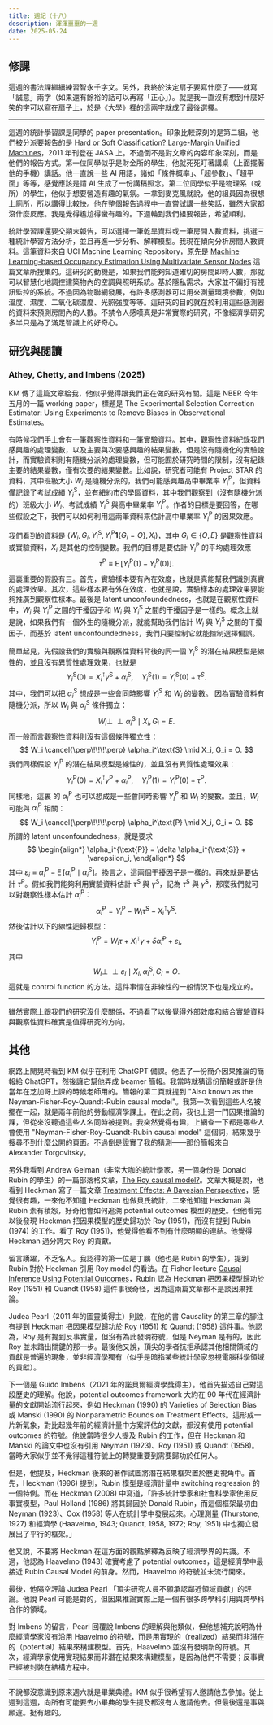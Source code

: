 ```yaml
---
title: 週記（十八）
description: 渾渾噩噩的一週
date: 2025-05-24
---
```


## 修課

這週的書法課繼續練習智永千字文。另外，我終於決定扇子要寫什麼了——就寫「誠意」兩字（如果還有餘裕的話可以再寫「正心」）。就是我一直沒有想到什麼好笑的字可以寫在扇子上，於是《大學》裡的這兩字就成了最後選擇。

---

這週的統計學習課是同學的 paper presentation。印象比較深刻的是第二組，他們被分派要報告的是 [Hard or Soft Classification? Large-Margin Unified Machines](https://www.tandfonline.com/doi/abs/10.1198/jasa.2011.tm10319)，2011 年刊登在 JASA 上。不過倒不是對文章的內容印象深刻，而是他們的報告方式。第一位同學似乎是財金所的學生，他就死死盯著講桌（上面擺著他的手機）講話。他一直說一些 AI 用語，諸如「條件概率」、「超參數」、「超平面」等等，感覺應該是請 AI 生成了一份講稿照念。第二位同學似乎是物理系（或所）的學生，他似乎想要營造有趣的氣氛。一拿到麥克風就說，他的組員因為很想上廁所，所以講得比較快。他在整個報告過程中一直嘗試講一些笑話，雖然大家都沒什麼反應。我是覺得尷尬得蠻有趣的。下週輪到我們組要報告，希望順利。

統計學習課還要交期末報告，可以選擇一筆乾旱資料或一筆房間人數資料，挑選三種統計學習方法分析，並且再進一步分析、解釋模型。我現在傾向分析房間人數資料。這筆資料來自 UCI Machine Learning Repository，原先是 [Machine Learning-based Occupancy Estimation Using Multivariate Sensor Nodes](https://ieeexplore.ieee.org/stamp/stamp.jsp?tp=&arnumber=8644432&tag=1) 這篇文章所搜集的。這研究的動機是，如果我們能夠知道確切的房間即時人數，那就可以智慧化地調控建築物內的空調與照明系統。基於隱私需求，大家並不偏好有視訊監控的系統。不過因為物聯網發展，有許多感測器可以用來測量環境參數，例如溫度、濕度、二氧化碳濃度、光照強度等等。這研究的目的就在於利用這些感測器的資料來預測房間內的人數。不禁令人感嘆真是非常實際的研究，不像經濟學研究多半只是為了滿足智識上的好奇心。

## 研究與閱讀

### Athey, Chetty, and Imbens (2025)

KM 傳了這篇文章給我，他似乎覺得跟我們正在做的研究有關。這是 NBER 今年五月的一篇 working paper，標題是 The Experimental Selection Correction Estimator: Using Experiments to Remove Biases in Observational Estimates。

有時候我們手上會有一筆觀察性資料和一筆實驗資料。其中，觀察性資料紀錄我們感興趣的處理變數，以及主要與次要感興趣的結果變數，但是沒有隨機化的實驗設計，而實驗資料則有隨機分派的處理變數，但可能囿於研究時間的限制，沒有紀錄主要的結果變數，僅有次要的結果變數。比如說，研究者可能有 Project STAR 的資料，其中班級大小 $W_i$ 是隨機分派的，我們可能感興趣高中畢業率 $Y_i^\text{P}$，但資料僅記錄了考試成績 $Y_i^\text{S}$，並有紐約市的學區資料，其中我們觀察到（沒有隨機分派的）班級大小 $W_i$、考試成績 $Y_i^\text{S}$ 與高中畢業率 $Y_i^\text{P}$。作者的目標是要回答，在哪些假設之下，我們可以如何利用這兩筆資料來估計高中畢業率 $Y_i^\text{P}$ 的因果效應。

我們看到的資料是 $(W_i, G_i, Y_i^\text{S}, Y_i^\text{P}\mathbf{1}\{G_i = O\}, X_i)$，其中 $G_i \in \{O, E\}$ 是觀察性資料或實驗資料，$X_i$ 是其他的控制變數。我們的目標是要估計 $Y_i^\text{P}$ 的平均處理效應
$$
\tau^{\text{P}} \equiv \operatorname{E}[Y_i^\text{P}(1) - Y_i^\text{P}(0)].
$$
這裏重要的假設有三。首先，實驗樣本要有內在效度，也就是真能幫我們識別真實的處理效果。其次，這些樣本要有外在效度，也就是說，實驗樣本的處理效果要能夠推廣到觀察性樣本。最後是 latent unconfoundedness，也就是在觀察性資料中，$W_i$ 與 $Y_i^\text{P}$ 之間的干擾因子和 $W_i$ 與 $Y_i^\text{S}$ 之間的干擾因子是一樣的。概念上就是說，如果我們有一個外生的隨機分派，就能幫助我們估計 $W_i$ 與 $Y_i^\text{S}$ 之間的干擾因子，而基於 latent unconfoundedness，我們只要控制它就能控制選擇偏誤。

簡單起見，先假設我們的實驗與觀察性資料背後的同一個 $Y_i^\text{S}$ 的潛在結果模型是線性的，並且沒有異質性處理效果，也就是
$$
Y_i^{\text{S}}(0) = X_i^\intercal \gamma^\text{S} + \alpha_i^\text{S},
\quad 
Y_i^{\text{S}}(1) = Y_i^{\text{S}}(0) + \tau^S. 
$$
其中，我們可以把 $\alpha_i^\text{S}$ 想成是一些會同時影響 $Y_i^{\text{S}}$ 和 $W_i$ 的變數。
因為實驗資料有隨機分派，所以 $W_i$ 與 $\alpha_i^\text{S}$ 條件獨立：
$$
W_i \perp\!\!\!\perp \alpha_i^\text{S} \mid X_i, G_i = E.
$$
而一般而言觀察性資料則沒有這個條件獨立性：
$$
W_i \cancel{\perp\!\!\!\perp} \alpha_i^\text{S} \mid X_i, G_i = O.
$$
我們同樣假設 $Y_i^{\text{P}}$ 的潛在結果模型是線性的，並且沒有異質性處理效果：
$$
Y_i^{\text{P}}(0) = X_i^\intercal \gamma^\text{P} + \alpha_i^\text{P},
\quad
Y_i^{\text{P}}(1) = Y_i^{\text{P}}(0) + \tau^\text{P}.
$$
同樣地，這裏 的 $\alpha_i^\text{P}$ 也可以想成是一些會同時影響 $Y_i^{\text{P}}$ 和 $W_i$ 的變數。並且，$W_i$ 可能與 $\alpha_i^\text{P}$ 相關：
$$
W_i \cancel{\perp\!\!\!\perp} \alpha_i^\text{P} \mid X_i, G_i = O.
$$
所謂的 latent unconfoundedness，就是要求
$$
\begin{align*}
\alpha_i^{\text{P}} = \delta \alpha_i^{\text{S}} + \varepsilon_i,
\end{align*}
$$
其中 $\varepsilon_i \equiv \alpha_i^{\text{P}} - \operatorname{E}[\alpha_i^{\text{P}} \mid \alpha_i^{\text{S}}]$。換言之，這兩個干擾因子是一樣的。再來就是要估計 $\tau^\text{P}$。假如我們能夠利用實驗資料估計 $\tau^\text{S}$ 與 $\gamma^\text{S}$，記為 $\hat{\tau}^\text{S}$ 與 $\hat{\gamma}^\text{S}$，那麼我們就可以對觀察性樣本估計 $\alpha_i^\text{P}$：
$$
\hat{\alpha}_i^{\text{P}} = Y_i^{\text{P}} - W_i \hat{\tau}^\text{S} - X_i^\intercal \hat{\gamma}^\text{S}.
$$
然後估計以下的線性迴歸模型：
$$
Y_i^{\text{P}} = W_i \tau + X_i^\intercal \gamma + \delta \hat{\alpha}_i^{\text{P}} + \varepsilon_i,
$$
其中
$$
W_i \perp\!\!\!\perp \varepsilon_i \mid X_i, \alpha_i^\text{S}, G_i = O.
$$
這就是 control function 的方法。這件事情在非線性的一般情況下也是成立的。

---

雖然實際上跟我們的研究沒什麼關係，不過看了以後覺得外部效度和結合實驗資料與觀察性資料確實是值得研究的方向。

## 其他

網路上閒晃時看到 KM 似乎在利用 ChatGPT 備課。他丟了一份簡介因果推論的簡報給 ChatGPT，然後讓它幫他弄成 beamer 簡報。我當時就猜這份簡報或許是他當年在芝加哥上課的時候老師用的。簡報的第二頁就提到 "Also known as the Neyman-Fisher-Roy-Quandt-Rubin causal model"。我第一次看到這些人名被擺在一起，就是兩年前他的勞動經濟學課上。在此之前，我也上過一門因果推論的課，但從來沒聽過這些人名同時被提到。我突然覺得有趣，上網查一下都是哪些人會使用 "Neyman-Fisher-Roy-Quandt-Rubin causal model" 這個詞，結果幾乎搜尋不到什麼公開的頁面。不過倒是證實了我的猜測——那份簡報來自 Alexander Torgovitsky。

另外我看到 Andrew Gelman（非常大咖的統計學家，另一個身份是 Donald Rubin 的學生）的一篇部落格文章，[The Roy causal model?](https://statmodeling.stat.columbia.edu/2013/07/30/the-roy-causal-model/)。文章大概是說，他看到 Heckman 寫了一篇文章 [Treatment Effects: A Bayesian Perspective](https://www.tandfonline.com/doi/abs/10.1080/07474938.2013.807103)，感覺很有趣，一來他不知道 Heckman 也做貝氏統計，二來他知道 Heckman 與 Rubin 素有積怨，好奇他會如何追溯 potential outcomes 模型的歷史。但他看完以後發現 Heckman 把因果模型的歷史歸功於 Roy (1951)，而沒有提到 Rubin (1974) 的工作。看了 Roy (1951)，他覺得他看不到有什麼明顯的連結。他覺得 Heckman 過分誇大 Roy 的貢獻。

留言踴躍，不乏名人。我認得的第一位是丁鵬（他也是 Rubin 的學生），提到 Rubin 對於 Heckman 引用 Roy model 的看法。在 Fisher lecture [Causal Inference Using Potential Outcomes](https://www.tandfonline.com/doi/abs/10.1198/016214504000001880)，Rubin 認為 Heckman 把因果模型歸功於 Roy (1951) 和 Quandt (1958) 這件事很奇怪，因為這兩篇文章都不是談因果推論。

Judea Pearl（2011 年的圖靈獎得主）則說，在他的書 Causality 的第三章的腳注有提到 Heckman 把因果模型歸功於 Roy (1951) 和 Quandt (1958) 這件事。他認為，Roy 是有提到反事實量，但沒有為此發明符號，但是 Neyman 是有的，因此 Roy 並未踏出關鍵的那一步。最後他又說，頂尖的學者抗拒承認其他相關領域的貢獻是普遍的現象，並非經濟學獨有（似乎是暗指某些統計學家忽視電腦科學領域的貢獻）。

下一個是 Guido Imbens（2021 年的諾貝爾經濟學獎得主）。他首先描述自己對這段歷史的理解。他說，potential outcomes framework 大約在 90 年代在經濟計量的文獻開始流行起來，例如 Heckman (1990) 的 Varieties of Selection Bias 或 Manski (1990) 的 Nonparametric Bounds on Treatment Effects。這形成一片新氣象，對比起幾年前的經濟計量中方案評估的文獻，都沒有使用 potential outcomes 的符號。他說當時很少人提及 Rubin 的工作，但在 Heckman 和 Manski 的論文中也沒有引用 Neyman (1923)、Roy (1951) 或 Quandt (1958)。當時大家似乎並不覺得這種符號上的轉變重要到需要歸功於任何人。

但是，他提及，Heckman 後來的著作試圖將潛在結果框架置於歷史視角中。首先，Heckman (1996) 提到，Rubin 模型是經濟計量中 switching regression 的一個特例。而在 Heckman (2008) 中寫道，「許多統計學家和社會科學家使用反事實模型，Paul Holland (1986) 將其歸因於 Donald Rubin，而這個框架最初由 Neyman (1923)、Cox (1958) 等人在統計學中發展起來。心理測量 (Thurstone, 1927) 和經濟學 (Haavelmo, 1943; Quandt, 1958, 1972; Roy, 1951) 中也獨立發展出了平行的框架。」

他又說，不要將 Heckman 在這方面的觀點解釋為反映了經濟學界的共識。不過，他認為 Haavelmo (1943) 確實考慮了 potential outcomes，這是經濟學中最接近 Rubin Causal Model 的前身。然而，Haavelmo 的符號並未流行開來。

最後，他隔空評論 Judea Pearl 「頂尖研究人員不願承認鄰近領域貢獻」的評論。他說 Pearl 可能是對的，但因果推論實際上是一個有很多跨學科引用與跨學科合作的領域。

對 Imbens 的留言，Pearl 回覆說 Imbens 的理解與他類似，但他想補充說明為什麼經濟學家沒有沿用 Haavelmo 的符號，而是用實現的（realized）結果而非潛在的（potential）結果來構建模型。首先，Haavelmo 並沒有發明新的符號。其次，經濟學家使用實現結果而非潛在結果來構建模型，是因為他們不需要；反事實已經被封裝在結構方程中。

---

不說都沒意識到原來週六就是畢業典禮。KM 似乎很希望有人邀請他去參加。從上週到這週，向所有可能要去小畢典的學生提及都沒有人邀請他去。但最後還是事與願違。挺有趣的。